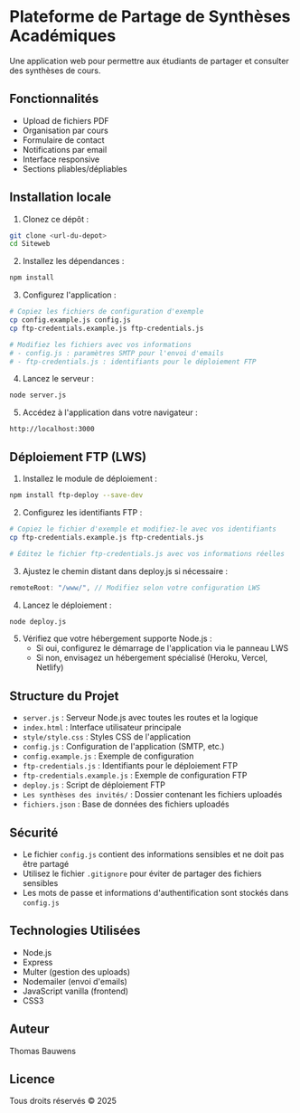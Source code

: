 # Plateforme de Partage de Synthèses Académiques

Une application web pour permettre aux étudiants de partager et consulter des synthèses de cours.

## Fonctionnalités

- Upload de fichiers PDF
- Organisation par cours
- Formulaire de contact
- Notifications par email
- Interface responsive
- Sections pliables/dépliables

## Installation locale

1. Clonez ce dépôt :
```bash
git clone <url-du-depot>
cd Siteweb
```

2. Installez les dépendances :
```bash
npm install
```

3. Configurez l'application :
```bash
# Copiez les fichiers de configuration d'exemple
cp config.example.js config.js
cp ftp-credentials.example.js ftp-credentials.js

# Modifiez les fichiers avec vos informations
# - config.js : paramètres SMTP pour l'envoi d'emails
# - ftp-credentials.js : identifiants pour le déploiement FTP
```

4. Lancez le serveur :
```bash
node server.js
```

5. Accédez à l'application dans votre navigateur :
```
http://localhost:3000
```

## Déploiement FTP (LWS)

1. Installez le module de déploiement :
```bash
npm install ftp-deploy --save-dev
```

2. Configurez les identifiants FTP :
```bash
# Copiez le fichier d'exemple et modifiez-le avec vos identifiants
cp ftp-credentials.example.js ftp-credentials.js

# Éditez le fichier ftp-credentials.js avec vos informations réelles
```

3. Ajustez le chemin distant dans deploy.js si nécessaire :
```javascript
remoteRoot: "/www/", // Modifiez selon votre configuration LWS
```

4. Lancez le déploiement :
```bash
node deploy.js
```

5. Vérifiez que votre hébergement supporte Node.js :
   - Si oui, configurez le démarrage de l'application via le panneau LWS
   - Si non, envisagez un hébergement spécialisé (Heroku, Vercel, Netlify)

## Structure du Projet

- `server.js` : Serveur Node.js avec toutes les routes et la logique
- `index.html` : Interface utilisateur principale
- `style/style.css` : Styles CSS de l'application
- `config.js` : Configuration de l'application (SMTP, etc.)
- `config.example.js` : Exemple de configuration
- `ftp-credentials.js` : Identifiants pour le déploiement FTP
- `ftp-credentials.example.js` : Exemple de configuration FTP
- `deploy.js` : Script de déploiement FTP
- `Les synthèses des invités/` : Dossier contenant les fichiers uploadés
- `fichiers.json` : Base de données des fichiers uploadés

## Sécurité

- Le fichier `config.js` contient des informations sensibles et ne doit pas être partagé
- Utilisez le fichier `.gitignore` pour éviter de partager des fichiers sensibles
- Les mots de passe et informations d'authentification sont stockés dans `config.js`

## Technologies Utilisées

- Node.js
- Express
- Multer (gestion des uploads)
- Nodemailer (envoi d'emails)
- JavaScript vanilla (frontend)
- CSS3

## Auteur

Thomas Bauwens

## Licence

Tous droits réservés © 2025
